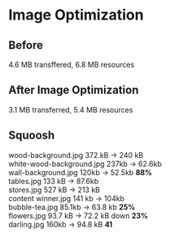 # Image Optimization


## Before 
4.6 MB transffered, 6.8 MB resources

## After Image Optimization
3.1 MB transferred, 5.4 MB resources

## Squoosh
wood-background.jpg 372.kB -> 240 kB <br/>
white-wood-background.jpg 237kb -> 62.6kb <br/>
wall-background.jpg 120kb -> 52.5kb  **88%** <br/>
tables.jpg 133 kB -> 87.6kb  <br/>
stores.jpg 527 kB -> 213 kB <br/>
content winner.jpg 141 kb -> 104kb <br/>
bubble-tea.jpg 85.1kb -> 63.8 kb **25%** <br/>
flowers.jpg 93.7 kB -> 72.2 kB down **23%** <br/>
darling.jpg 160kb -> 94.8 kB **41** <br />